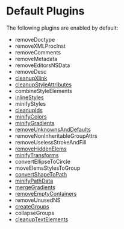# Default Plugins

The following plugins are enabled by default:

- removeDoctype
- removeXMLProcInst
- removeComments
- removeMetadata
- removeEditorsNSData
- removeDesc
- [cleanupXlink](./cleanupXlink.md)
- [cleanupStyleAttributes](./cleanupStyleAttributes.md)
- combineStyleElements
- [inlineStyles](./inlineStyles.md)
- minifyStyles
- [cleanupIds](./cleanupIds.md)
- [minifyColors](./minifyColors.md)
- [minifyGradients](./minifyGradients.md)
- [removeUnknownsAndDefaults](./removeUnknownsAndDefaults.md)
- removeNonInheritableGroupAttrs
- removeUselessStrokeAndFill
- [removeHiddenElems](./removeHiddenElems.md)
- [minifyTransforms](./minifyTransforms.md)
- convertEllipseToCircle
- moveElemsStylesToGroup
- [convertShapeToPath](./convertShapeToPath.md)
- [minifyPathData](./minifyPathData.md)
- [mergeGradients](./mergeGradients.md)
- [removeEmptyContainers](./removeEmptyContainers.md)
- removeUnusedNS
- [createGroups](./createGroups.md)
- collapseGroups
- [cleanupTextElements](./cleanupTextElements.md)
